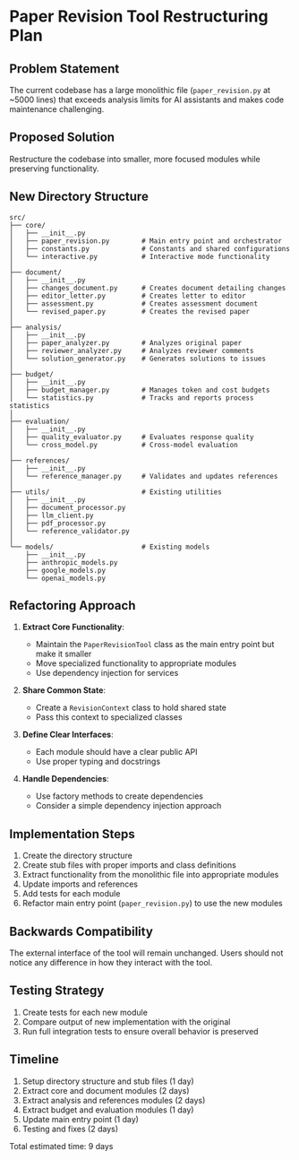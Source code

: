 # Paper Revision Tool Restructuring Plan

## Problem Statement
The current codebase has a large monolithic file (`paper_revision.py` at ~5000 lines) that exceeds analysis limits for AI assistants and makes code maintenance challenging.

## Proposed Solution
Restructure the codebase into smaller, more focused modules while preserving functionality.

## New Directory Structure

```
src/
├── core/
│   ├── __init__.py
│   ├── paper_revision.py        # Main entry point and orchestrator
│   ├── constants.py             # Constants and shared configurations
│   └── interactive.py           # Interactive mode functionality
│
├── document/
│   ├── __init__.py
│   ├── changes_document.py      # Creates document detailing changes
│   ├── editor_letter.py         # Creates letter to editor
│   ├── assessment.py            # Creates assessment document
│   └── revised_paper.py         # Creates the revised paper
│
├── analysis/
│   ├── __init__.py
│   ├── paper_analyzer.py        # Analyzes original paper
│   ├── reviewer_analyzer.py     # Analyzes reviewer comments
│   └── solution_generator.py    # Generates solutions to issues
│
├── budget/
│   ├── __init__.py
│   ├── budget_manager.py        # Manages token and cost budgets
│   └── statistics.py            # Tracks and reports process statistics
│
├── evaluation/
│   ├── __init__.py
│   ├── quality_evaluator.py     # Evaluates response quality
│   └── cross_model.py           # Cross-model evaluation
│
├── references/
│   ├── __init__.py
│   └── reference_manager.py     # Validates and updates references
│
├── utils/                       # Existing utilities
│   ├── __init__.py
│   ├── document_processor.py
│   ├── llm_client.py
│   ├── pdf_processor.py
│   └── reference_validator.py
│
└── models/                      # Existing models
    ├── __init__.py
    ├── anthropic_models.py
    ├── google_models.py
    └── openai_models.py
```

## Refactoring Approach

1. **Extract Core Functionality**:
   - Maintain the `PaperRevisionTool` class as the main entry point but make it smaller
   - Move specialized functionality to appropriate modules
   - Use dependency injection for services

2. **Share Common State**:
   - Create a `RevisionContext` class to hold shared state
   - Pass this context to specialized classes 

3. **Define Clear Interfaces**:
   - Each module should have a clear public API
   - Use proper typing and docstrings

4. **Handle Dependencies**:
   - Use factory methods to create dependencies
   - Consider a simple dependency injection approach

## Implementation Steps

1. Create the directory structure
2. Create stub files with proper imports and class definitions
3. Extract functionality from the monolithic file into appropriate modules
4. Update imports and references
5. Add tests for each module
6. Refactor main entry point (`paper_revision.py`) to use the new modules

## Backwards Compatibility

The external interface of the tool will remain unchanged. Users should not notice any difference in how they interact with the tool.

## Testing Strategy

1. Create tests for each new module
2. Compare output of new implementation with the original 
3. Run full integration tests to ensure overall behavior is preserved

## Timeline

1. Setup directory structure and stub files (1 day)
2. Extract core and document modules (2 days)
3. Extract analysis and references modules (2 days)
4. Extract budget and evaluation modules (1 day)
5. Update main entry point (1 day)
6. Testing and fixes (2 days)

Total estimated time: 9 days